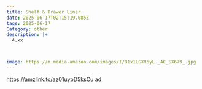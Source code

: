 ```yaml
---
title: Shelf & Drawer Liner
date: 2025-06-17T02:15:19.085Z
tags: 2025-06-17
Category: other
description: |+
  4.xx



image: https://m.media-amazon.com/images/I/81x1LGXt6yL._AC_SX679_.jpg
---
```

https://amzlink.to/az01uypD5ksCu      ad